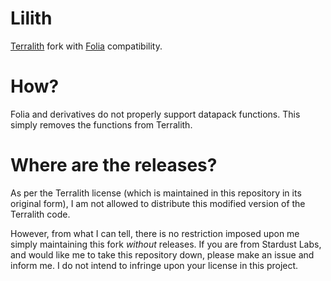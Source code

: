 # Lilith

[Terralith](https://github.com/Stardust-Labs-MC/Terralith) fork with [Folia](https://papermc.io/software/folia) compatibility.

# How?

Folia and derivatives do not properly support datapack functions. This simply removes the functions from Terralith.

# Where are the releases?

As per the Terralith license (which is maintained in this repository in its original form), I am not allowed to distribute this modified version of the Terralith code.

However, from what I can tell, there is no restriction imposed upon me simply maintaining this fork *without* releases. If you are from Stardust Labs, and would like me to take this repository down, please make an issue and inform me. I do not intend to infringe upon your license in this project.
